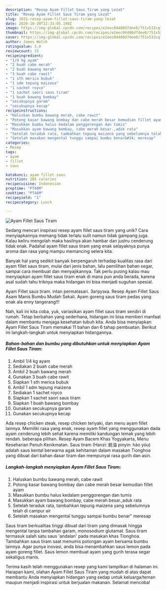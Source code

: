 ```yaml
---
description: "Resep Ayam Fillet Saus Tiram yang Lezat"
title: "Resep Ayam Fillet Saus Tiram yang Lezat"
slug: 1031-resep-ayam-fillet-saus-tiram-yang-lezat
date: 2020-10-30T12:33:05.198Z
image: https://img-global.cpcdn.com/recipes/e2eec04480d7dee0/751x532cq70/ayam-fillet-saus-tiram-foto-resep-utama.jpg
thumbnail: https://img-global.cpcdn.com/recipes/e2eec04480d7dee0/751x532cq70/ayam-fillet-saus-tiram-foto-resep-utama.jpg
cover: https://img-global.cpcdn.com/recipes/e2eec04480d7dee0/751x532cq70/ayam-fillet-saus-tiram-foto-resep-utama.jpg
author: James Welch
ratingvalue: 3.8
reviewcount: 15
recipeingredient:
- "1/4 kg ayam"
- "2 buah cabe merah"
- "2 buah bawang merah"
- "3 buah cabe rawit"
- "1 sth merica bubuk"
- "1 sdm tepung maizena"
- "1 sachet royco"
- "1 sachet saori saus tiram"
- "1 buah bawang bombay"
- "secukupnya garam"
- "secukupnya kecap"
recipeinstructions:
- "Haluskan bumbu bawang merah, cabe rawit"
- "Potong kasar bawang bombay dan cabe merah besar kemudian fillet ayam"
- "Masukkan bumbu halus kedalam penggorengan dan tumis"
- "Masukkan ayam bawang bombay, cabe merah besar.,aduk rata"
- "Setelah teraduk rata, tambahkan tepung maizena yang sebelumnya telah di campur air"
- "Setelah masakan mengental tunggu sampai bumbu benar&#34; meresap"
categories:
- Resep
tags:
- ayam
- fillet
- saus

katakunci: ayam fillet saus 
nutrition: 285 calories
recipecuisine: Indonesian
preptime: "PT40M"
cooktime: "PT46M"
recipeyield: "1"
recipecategory: Lunch

---
```



![Ayam Fillet Saus Tiram](https://img-global.cpcdn.com/recipes/e2eec04480d7dee0/751x532cq70/ayam-fillet-saus-tiram-foto-resep-utama.jpg)

Sedang mencari inspirasi resep ayam fillet saus tiram yang unik? Cara menyiapkannya memang tidak terlalu sulit namun tidak gampang juga. Kalau keliru mengolah maka hasilnya akan hambar dan justru cenderung tidak enak. Padahal ayam fillet saus tiram yang enak selayaknya punya aroma dan rasa yang mampu memancing selera kita.

Banyak hal yang sedikit banyak berpengaruh terhadap kualitas rasa dari ayam fillet saus tiram, mulai dari jenis bahan, lalu pemilihan bahan segar, sampai cara membuat dan menyajikannya. Tak perlu pusing kalau mau menyiapkan ayam fillet saus tiram enak di mana pun anda berada, karena asal sudah tahu triknya maka hidangan ini bisa menjadi suguhan spesial.

Ayam Fillet saus tiram. intan permatasari. Загрузка. Resep Ayam Fillet Saus Asam Manis Bumbu Mudah Sekali. Ayam goreng saus tiram pedas yang enak ala enny tangerang!!!


Nah, kali ini kita coba, yuk, variasikan ayam fillet saus tiram sendiri di rumah. Tetap berbahan yang sederhana, hidangan ini bisa memberi manfaat dalam membantu menjaga kesehatan tubuh kita. Anda bisa menyiapkan Ayam Fillet Saus Tiram memakai 11 bahan dan 6 tahap pembuatan. Berikut ini langkah-langkah untuk menyiapkan hidangannya.

<!--inarticleads1-->

##### Bahan-bahan dan bumbu yang dibutuhkan untuk menyiapkan Ayam Fillet Saus Tiram:

1. Ambil 1/4 kg ayam
1. Sediakan 2 buah cabe merah
1. Ambil 2 buah bawang merah
1. Gunakan 3 buah cabe rawit
1. Siapkan 1 sth merica bubuk
1. Ambil 1 sdm tepung maizena
1. Sediakan 1 sachet royco
1. Siapkan 1 sachet saori saus tiram
1. Siapkan 1 buah bawang bombay
1. Gunakan secukupnya garam
1. Gunakan secukupnya kecap


Ada resep chicken steak, resep chicken teriyaki, dan menu ayam fillet lainnya. Memiliki rasa yang enak, resep ayam fillet yang menggunakan dada ayam cenderung lebih sehat karena memiliki kandungan lemak yang lebih rendah. beberapa pilihan. Resep Ayam Bacem Khas Yogyakarta, Menu Keseharian Penuh Kenikmatan. Saus tiram (Hanzi: 蚝油 pinyin: háo yóu) adalah saus kental berwarna agak kehitaman dalam masakan Tionghoa yang dibuat dari bahan dasar tiram dan mempunyai rasa gurih dan asin. 

<!--inarticleads2-->

##### Langkah-langkah menyiapkan Ayam Fillet Saus Tiram:

1. Haluskan bumbu bawang merah, cabe rawit
1. Potong kasar bawang bombay dan cabe merah besar kemudian fillet ayam
1. Masukkan bumbu halus kedalam penggorengan dan tumis
1. Masukkan ayam bawang bombay, cabe merah besar.,aduk rata
1. Setelah teraduk rata, tambahkan tepung maizena yang sebelumnya telah di campur air
1. Setelah masakan mengental tunggu sampai bumbu benar&#34; meresap


Saus tiram berkualitas tinggi dibuat dari tiram yang dimasak hingga mengental tanpa tambahan garam, monosodium glutamat. Saus tiram termasuk salah satu saus &#39;andalan&#39; pada masakan khas Tionghoa. Tambahkan saus tiram saat menumis potongan ayam bersama bumbu lainnya. Agar punya inovasi, anda bisa menambahkan saus lemon pada ayam goreng fillet. Saus lemon membuat ayam yang gurih terasa segar sekaligus manis. 

Terima kasih telah menggunakan resep yang kami tampilkan di halaman ini. Harapan kami, olahan Ayam Fillet Saus Tiram yang mudah di atas dapat membantu Anda menyiapkan hidangan yang sedap untuk keluarga/teman maupun menjadi inspirasi untuk berjualan makanan. Selamat mencoba!
